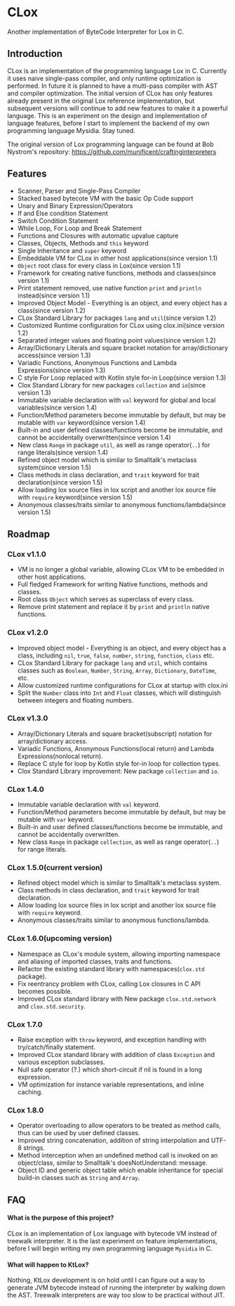 # CLox
Another implementation of ByteCode Interpreter for Lox in C.

## Introduction
CLox is an implementation of the programming language Lox in C. Currently it uses naive single-pass compiler, and only runtime optimization is performed. In future it is planned to have a multi-pass compiler with AST and compiler optimization. The initial version of CLox has only features already present in the original Lox reference implementation, but subsequent versions will continue to add new features to make it a powerful language. This is an experiment on the design and implementation of language features, before I start to implement the backend of my own programming language Mysidia. Stay tuned. 

The original version of Lox programming language can be found at Bob Nystrom's repository:
https://github.com/munificent/craftinginterpreters

## Features
- Scanner, Parser and Single-Pass Compiler
- Stacked based bytecote VM with the basic Op Code support
- Unary and Binary Expression/Operators
- If and Else condition Statement
- Switch Condition Statement
- While Loop, For Loop and Break Statement
- Functions and Closures with automatic upvalue capture
- Classes, Objects, Methods and `this` keyword
- Single Inheritance and `super` keyword
- Embeddable VM for CLox in other host applications(since version 1.1)
- `Object` root class for every class in Lox(since version 1.1)
- Framework for creating native functions, methods and classes(since version 1.1)
- Print statement removed, use native function `print` and `println` instead(since version 1.1)
- Improved Object Model - Everything is an object, and every object has a class(since version 1.2)
- CLox Standard Library for packages `lang` and `util`(since version 1.2)
- Customized Runtime configuration for CLox using clox.ini(since version 1.2)
- Separated integer values and floating point values(since version 1.2)
- Array/Dictionary Literals and square bracket notation for array/dictionary access(since version 1.3)
- Variadic Functions, Anonymous Functions and Lambda Expressions(since version 1.3)
- C style For Loop replaced with Kotlin style for-in Loop(since version 1.3)
- Clox Standard Library for new packages `collection` and `io`(since version 1.3)
- Immutable variable declaration with `val` keyword for global and local variables(since version 1.4)
- Function/Method parameters become immutable by default, but may be mutable with `var` keyword(since version 1.4)
- Built-in and user defined classes/functions become be immutable, and cannot be accidentally overwritten(since version 1.4)
- New class `Range` in package `util`, as well as range operator(`..`) for range literals(since version 1.4) 
- Refined object model which is similar to Smalltalk's metaclass system(since version 1.5)
- Class methods in class declaration, and `trait` keyword for trait declaration(since version 1.5)
- Allow loading lox source files in lox script and another lox source file with `require` keyword(since version 1.5)
- Anonymous classes/traits similar to anonymous functions/lambda(since version 1.5)

## Roadmap

### CLox v1.1.0
- VM is no longer a global variable, allowing CLox VM to be embedded in other host applications.
- Full fledged Framework for writing Native functions, methods and classes.
- Root class `Object` which serves as superclass of every class.
- Remove print statement and replace it by `print` and `println` native functions.

### CLox v1.2.0
- Improved object model - Everything is an object, and every object has a class, including `nil`, `true`, `false`, `number`, `string`, `function`, `class` etc.
- CLox Standard Library for package `lang` and `util`, which contains classes such as `Boolean`, `Number`, `String`, `Array`, `Dictionary`, `DateTime`, etc.
- Allow customized runtime configurations for CLox at startup with clox.ini
- Split the `Number` class into `Int` and `Float` classes, which will distinguish between integers and floating numbers.

### CLox v1.3.0
- Array/Dictionary Literals and square bracket(subscript) notation for array/dictionary access.
- Variadic Functions, Anonymous Functions(local return) and Lambda Expressions(nonlocal return).
- Replace C style for loop by Kotlin style for-in loop for collection types.
- Clox Standard Library improvement: New package `collection` and `io`.

### CLox 1.4.0
- Immutable variable declaration with `val` keyword.
- Function/Method parameters become immutable by default, but may be mutable with `var` keyword.
- Built-in and user defined classes/functions become be immutable, and cannot be accidentally overwritten. 
- New class `Range` in package `collection`, as well as range operator(`..`) for range literals. 

### CLox 1.5.0(current version)
- Refined object model which is similar to Smalltalk's metaclass system.
- Class methods in class declaration, and `trait` keyword for trait declaration.
- Allow loading lox source files in lox script and another lox source file with `require` keyword. 
- Anonymous classes/traits similar to anonymous functions/lambda.

### CLox 1.6.0(upcoming version)
- Namespace as CLox's module system, allowing importing namespace and aliasing of imported classes, traits and functions.
- Refactor the existing standard library with namespaces(`clox.std` package).
- Fix reentrancy problem with CLox, calling Lox closures in C API becomes possible.
- Improved CLox standard library with New package `clox.std.network` and `clox.std.security`.

### CLox 1.7.0
- Raise exception with `throw` keyword, and exception handling with try/catch/finally statement.
- Improved CLox standard library with addition of class `Exception` and various exception subclasses.
- Null safe operator (?.) which short-circuit if nil is found in a long expression.
- VM optimization for instance variable representations, and inline caching.

### CLox 1.8.0
- Operator overloading to allow operators to be treated as method calls, thus can be used by user defined classes.
- Improved string concatenation, addition of string interpolation and UTF-8 strings.
- Method interception when an undefined method call is invoked on an object/class, similar to Smalltalk's doesNotUnderstand: message.
- Object ID and generic object table which enable inheritance for special build-in classes such as `String` and `Array`.

## FAQ

#### What is the purpose of this project?
CLox is an implementation of Lox language with bytecode VM instead of treewalk interpreter. It is the last experiment on feature implementations, before I will begin writing my own programming language `Mysidia` in C.

#### What will happen to KtLox?
Nothing, KtLox development is on hold until I can figure out a way to generate JVM bytecode instead of running the interpreter by walking down the AST. Treewalk interpreters are way too slow to be practical without JIT. 